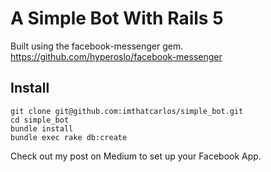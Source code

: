 # A Simple Bot With Rails 5

Built using the facebook-messenger gem. https://github.com/hyperoslo/facebook-messenger

## Install

```
git clone git@github.com:imthatcarlos/simple_bot.git
cd simple_bot
bundle install
bundle exec rake db:create
```

Check out my post on Medium to set up your Facebook App.
